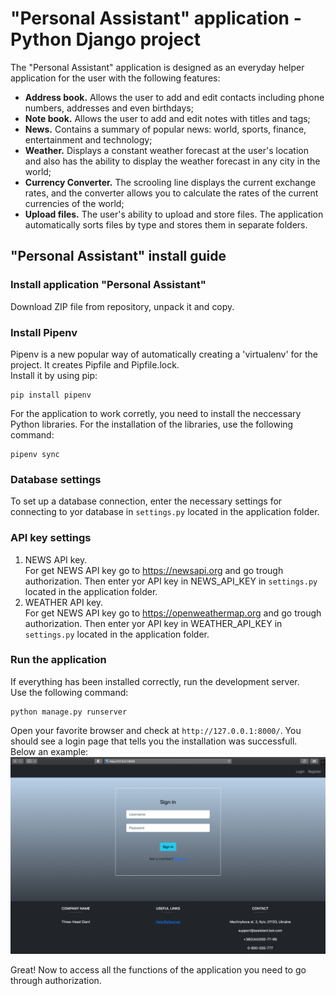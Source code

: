 # "Personal Assistant" application - Python Django project
The "Personal Assistant" application is designed as an everyday helper application for the user with the following features:
- **Address book.** Allows the user to add and edit contacts including phone numbers, addresses and even birthdays;
- **Note book.** Allows the user to add and edit notes with titles and tags;
- **News.** Contains a summary of popular news: world, sports, finance, entertainment and technology;
- **Weather.** Displays a constant weather forecast at the user's location and also has the ability to display the weather forecast in any city in the world;
- **Currency Converter.** The scrooling line displays the current exchange rates, and the converter allows you to calculate the rates of the current currencies of the world;
- **Upload files.** The user's ability to upload and store files. The application automatically sorts files by type and stores them in separate folders.
## "Personal Assistant" install guide
### Install application "Personal Assistant"
Download ZIP file from repository, unpack it and copy.

### Install Pipenv
Pipenv is a new popular way of automatically creating a 'virtualenv' for the project. It creates Pipfile and Pipfile.lock.\
Install it by using pip:
```
pip install pipenv
```
For the application to work corretly, you need to install the neccessary Python libraries. For the installation of the libraries, use the following command:
```
pipenv sync
```

### Database settings
To set up a database connection, enter the necessary settings for connecting to yor database in `settings.py` located in the application folder.

### API key settings
1. NEWS API key.\
For get NEWS API key go to https://newsapi.org and go trough authorization. Then enter yor API key in NEWS_API_KEY in `settings.py` located in the application folder.
2. WEATHER API key.\
For get NEWS API key go to https://openweathermap.org and go trough authorization. Then enter yor API key in WEATHER_API_KEY in `settings.py` located in the application folder.

### Run the application
If everything has been installed correctly, run the development server.\
Use the following command:
```
python manage.py runserver
```
Open your favorite browser and check at `http://127.0.0.1:8000/`. You should see a login page that tells you the installation was successfull.\
Below an example:
![login_page_example](https://github.com/Ivan-Grigorev/GoIT_Block_2-Project/blob/main/login_page_example.png)

Great! Now to access all the functions of the application you need to go through authorization.
